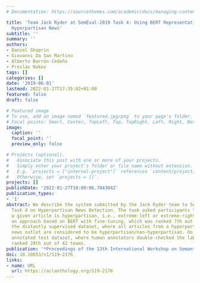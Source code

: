 ```yaml
---
# Documentation: https://sourcethemes.com/academic/docs/managing-content/

title: 'Team Jack Ryder at SemEval-2019 Task 4: Using BERT Representations for Detecting
  Hyperpartisan News'
subtitle: ''
summary: ''
authors:
- Daniel Shaprin
- Giovanni Da San Martino
- Alberto Barrón-Cedeño
- Preslav Nakov
tags: []
categories: []
date: '2019-06-01'
lastmod: 2022-01-27T17:35:02+01:00
featured: false
draft: false

# Featured image
# To use, add an image named `featured.jpg/png` to your page's folder.
# Focal points: Smart, Center, TopLeft, Top, TopRight, Left, Right, BottomLeft, Bottom, BottomRight.
image:
  caption: ''
  focal_point: ''
  preview_only: false

# Projects (optional).
#   Associate this post with one or more of your projects.
#   Simply enter your project's folder or file name without extension.
#   E.g. `projects = ["internal-project"]` references `content/project/deep-learning/index.md`.
#   Otherwise, set `projects = []`.
projects: []
publishDate: '2022-01-27T18:00:06.784304Z'
publication_types:
- '1'
abstract: We describe the system submitted by the Jack Ryder team to SemEval-2019
  Task 4 on Hyperpartisan News Detection. The task asked participants to predict whether
  a given article is hyperpartisan, i.e., extreme-left or extreme-right. We proposed
  an approach based on BERT with fine-tuning, which was ranked 7th out 28 teams on
  the distantly supervised dataset, where all articles from a hyperpartisan/non-hyperpartisan
  news outlet are considered to be hyperpartisan/non-hyperpartisan. On a manually
  annotated test dataset, where human annotators double-checked the labels, we were
  ranked 29th out of 42 teams.
publication: '*Proceedings of the 13th International Workshop on Semantic Evaluation*'
doi: 10.18653/v1/S19-2176
links:
- name: URL
  url: https://aclanthology.org/S19-2176
---
```

